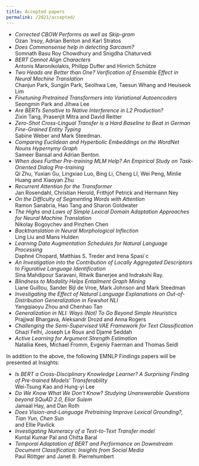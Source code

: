 ```yaml
---
title: Accepted papers
permalink: /2021/accepted/
---
```


- *Corrected CBOW Performs as well as Skip-gram* <br/> Ozan ˙Irsoy, Adrian Benton and Karl Stratos
- *Does Commonsense help in detecting Sarcasm?* <br/> Somnath Basu Roy Chowdhury and Snigdha Chaturvedi
- *BERT Cannot Align Characters* <br/> Antonis Maronikolakis, Philipp Dufter and Hinrich Schütze
- *Two Heads are Better than One? Verification of Ensemble Effect in Neural Machine Translation* <br/> Chanjun Park, Sungjin Park, Seolhwa Lee, Taesun Whang and Heuiseok Lim 
- *Finetuning Pretrained Transformers into Variational Autoencoders* <br/> Seongmin Park and Jihwa Lee 
- *Are BERTs Sensitive to Native Interference in L2 Production?* <br/> Zixin Tang, Prasenjit Mitra and David Reitter 
- *Zero-Shot Cross-Lingual Transfer is a Hard Baseline to Beat in German Fine-Grained Entity Typing* <br/> Sabine Weber and Mark Steedman.
- *Comparing Euclidean and Hyperbolic Embeddings on the WordNet Nouns Hypernymy Graph* <br/> Sameer Bansal and Adrian Benton.
- *When does Further Pre-training MLM Help? An Empirical Study on Task-Oriented Dialog Pre-training* <br/> Qi Zhu, Yuxian Gu, Lingxiao Luo, Bing Li, Cheng LI, Wei Peng, Minlie Huang and Xiaoyan Zhu
- *Recurrent Attention for the Transformer* <br/> Jan Rosendahl, Christian Herold, Frithjof Petrick and Hermann Ney 
- *On the Difficulty of Segmenting Words with Attention* <br/> Ramon Sanabria, Hao Tang and Sharon Goldwater 
- *The Highs and Lows of Simple Lexical Domain Adaptation Approaches for Neural Machine Translation* <br/> Nikolay Bogoychev and Pinzhen Chen 
- *Backtranslation in Neural Morphological Inflection* <br/> Ling Liu and Mans Hulden 
- *Learning Data Augmentation Schedules for Natural Language Processing* <br/> Daphné Chopard, Matthias S. Treder and Irena Spasi´c 
- *An Investigation into the Contribution of Locally Aggregated Descriptors to Figurative Language Identification* <br/> Sina Mahdipour Saravani, Ritwik Banerjee and Indrakshi Ray.
- *Blindness to Modality Helps Entailment Graph Mining* <br/> Liane Guillou, Sander Bijl de Vroe, Mark Johnson and Mark Steedman 
- *Investigating the Effect of Natural Language Explanations on Out-of-Distribution Generalization in Fewshot NLI* <br/> Yangqiaoyu Zhou and Chenhao Tan 
- *Generalization in NLI: Ways (Not) To Go Beyond Simple Heuristics* <br/> Prajjwal Bhargava, Aleksandr Drozd and Anna Rogers 
- *Challenging the Semi-Supervised VAE Framework for Text Classification* <br/> Ghazi Felhi, Joseph Le Roux and Djamé Seddah 
- *Active Learning for Argument Strength Estimation* <br/> Nataliia Kees, Michael Fromm, Evgeniy Faerman and Thomas Seidl

In addition to the above, the following EMNLP Findings papers will be presented at Insights:

- *Is BERT a Cross-Disciplinary Knowledge Learner? A Surprising Finding of Pre-trained Models' Transferability*  <br/> Wei-Tsung Kao and Hung-yi Lee
- *Do We Know What We Don't Know? Studying Unanswerable Questions beyond SQuAD 2.0, Elior Sulem* <br/> Jamaal Hay, and Dan Roth
- *Does Vision-and-Language Pretraining Improve Lexical Grounding?, Tian Yun, Chen Sun* <br/>  and Ellie Pavlick
- *Investigating Numeracy of a Text-to-Text Transfer model* <br/> Kuntal Kumar Pal and Chitta Baral
- *Temporal Adaptation of BERT and Performance on Downstream Document Classification: Insights from Social Media* <br/> Paul Röttger and Janet B. Pierrehumbert
